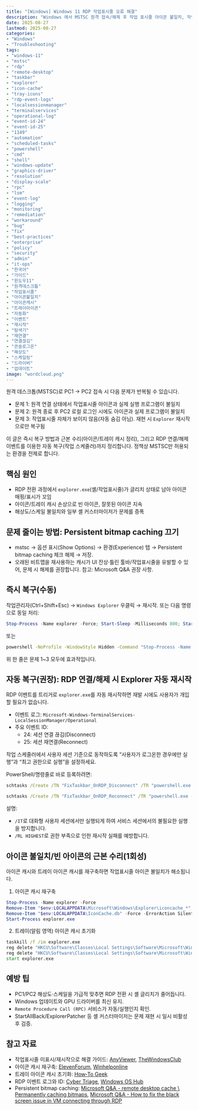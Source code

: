 ```yaml
---
title: "[Windows] Windows 11 RDP 작업표시줄 오류 해결"
description: "Windows 에서 MSTSC 원격 접속/해제 후 작업 표시줄 아이콘 불일치, 작업표시줄 미표시 문제를 즉시 복구하고, RDP 이벤트 기반 Explorer 자동 재시작으로 재발을 방지하는 안전한 자동화 가이드를 제공합니다."
date: 2025-08-27
lastmod: 2025-08-27
categories:
- "Windows"
- "Troubleshooting"
tags:
- "windows-11"
- "mstsc"
- "rdp"
- "remote-desktop"
- "taskbar"
- "explorer"
- "icon-cache"
- "tray-icons"
- "rdp-event-logs"
- "localsessionmanager"
- "terminalservices"
- "operational-log"
- "event-id-24"
- "event-id-25"
- "1149"
- "automation"
- "scheduled-tasks"
- "powershell"
- "cmd"
- "shell"
- "windows-update"
- "graphics-driver"
- "resolution"
- "display-scale"
- "rpc"
- "lsm"
- "event-log"
- "logging"
- "monitoring"
- "remediation"
- "workaround"
- "bug"
- "fix"
- "best-practices"
- "enterprise"
- "policy"
- "security"
- "admin"
- "it-ops"
- "한국어"
- "가이드"
- "윈도우11"
- "원격데스크톱"
- "작업표시줄"
- "아이콘불일치"
- "아이콘캐시"
- "트레이아이콘"
- "자동화"
- "이벤트"
- "재시작"
- "탐색기"
- "재연결"
- "연결끊김"
- "콘솔로그온"
- "해상도"
- "스케일링"
- "드라이버"
- "업데이트"
image: "wordcloud.png"
---
```


원격 데스크톱(MSTSC)로 PC1 → PC2 접속 시 다음 문제가 반복될 수 있습니다.
- 문제 1: 원격 연결 상태에서 작업표시줄 아이콘과 실제 실행 프로그램이 불일치
- 문제 2: 원격 종료 후 PC2 로컬 로그인 시에도 아이콘과 실제 프로그램이 불일치
- 문제 3: 작업표시줄 자체가 보이지 않음(자동 숨김 아님). 재현 시 `Explorer` 재시작으로만 복구됨

이 글은 즉시 복구 방법과 근본 수리(아이콘/트레이 캐시 정리), 그리고 RDP 연결/해제 이벤트를 이용한 자동 복구(작업 스케줄러)까지 정리합니다. 정책상 MSTSC만 허용되는 환경을 전제로 합니다.

## 핵심 원인
- RDP 전환 과정에서 `explorer.exe`(셸/작업표시줄)가 글리치 상태로 남아 아이콘 매핑/표시가 꼬임
- 아이콘/트레이 캐시 손상으로 빈 아이콘, 잘못된 아이콘 지속
- 해상도/스케일 불일치와 일부 셸 커스터마이저가 문제를 증폭

## 문제 줄이는 방법: Persistent bitmap caching 끄기
- mstsc → 옵션 표시(Show Options) → 환경(Experience) 탭 → Persistent bitmap caching 체크 해제 → 저장.
- 오래된 비트맵을 재사용하는 캐시가 UI 잔상·틀린 툴바/작업표시줄을 유발할 수 있어, 문제 시 해제를 권장합니다. 참고: Microsoft Q&A 권장 사항.

## 즉시 복구(수동)
작업관리자(Ctrl+Shift+Esc) → `Windows Explorer` 우클릭 → 재시작. 또는 다음 명령으로 동일 처리:

```powershell
Stop-Process -Name explorer -Force; Start-Sleep -Milliseconds 800; Start-Process explorer.exe
```

또는 

```cmd
powershell -NoProfile -WindowStyle Hidden -Command "Stop-Process -Name explorer -Force; Start-Sleep -Milliseconds 800; Start-Process explorer.exe"
```

위 한 줄은 문제 1~3 모두에 효과적입니다.

## 자동 복구(권장): RDP 연결/해제 시 Explorer 자동 재시작
RDP 이벤트를 트리거로 `explorer.exe`를 자동 재시작하면 재발 시에도 사용자가 개입할 필요가 없습니다.

- 이벤트 로그: `Microsoft-Windows-TerminalServices-LocalSessionManager/Operational`
- 주요 이벤트 ID:
  - 24: 세션 연결 끊김(Disconnect)
  - 25: 세션 재연결(Reconnect)

작업 스케줄러에서 사용자 세션 기준으로 동작하도록 “사용자가 로그온한 경우에만 실행”과 “최고 권한으로 실행”을 설정하세요.

PowerShell/명령줄로 바로 등록하려면:

```cmd
schtasks /Create /TN "FixTaskbar_OnRDP_Disconnect" /TR "powershell.exe -NoProfile -WindowStyle Hidden -Command \"Stop-Process -Name explorer -Force; Start-Sleep -Milliseconds 800; Start-Process explorer.exe\"" /SC ONEVENT /EC "Microsoft-Windows-TerminalServices-LocalSessionManager/Operational" /MO "<QueryList><Query Id='0' Path='Microsoft-Windows-TerminalServices-LocalSessionManager/Operational'><Select Path='Microsoft-Windows-TerminalServices-LocalSessionManager/Operational'>*[System[(EventID=24)]]</Select></Query></QueryList>" /IT /RL HIGHEST /F

schtasks /Create /TN "FixTaskbar_OnRDP_Reconnect" /TR "powershell.exe -NoProfile -WindowStyle Hidden -Command \"Stop-Process -Name explorer -Force; Start-Sleep -Milliseconds 800; Start-Process explorer.exe\"" /SC ONEVENT /EC "Microsoft-Windows-TerminalServices-LocalSessionManager/Operational" /MO "<QueryList><Query Id='0' Path='Microsoft-Windows-TerminalServices-LocalSessionManager/Operational'><Select Path='Microsoft-Windows-TerminalServices-LocalSessionManager/Operational'>*[System[(EventID=25)]]</Select></Query></QueryList>" /IT /RL HIGHEST /F
```

설명:
- `/IT`로 대화형 사용자 세션에서만 실행되게 하여 서비스 세션에서의 불필요한 실행을 방지합니다.
- `/RL HIGHEST`로 권한 부족으로 인한 재시작 실패를 예방합니다.

## 아이콘 불일치/빈 아이콘의 근본 수리(1회성)
아이콘 캐시와 트레이 아이콘 캐시를 재구축하면 작업표시줄 아이콘 불일치가 해소됩니다.

1) 아이콘 캐시 재구축
```powershell
Stop-Process -Name explorer -Force
Remove-Item "$env:LOCALAPPDATA\Microsoft\Windows\Explorer\iconcache_*" -Force -ErrorAction SilentlyContinue
Remove-Item "$env:LOCALAPPDATA\IconCache.db" -Force -ErrorAction SilentlyContinue
Start-Process explorer.exe
```

2) 트레이(알림 영역) 아이콘 캐시 초기화
```cmd
taskkill /f /im explorer.exe
reg delete "HKCU\Software\Classes\Local Settings\Software\Microsoft\Windows\CurrentVersion\TrayNotify" /v IconStreams /f
reg delete "HKCU\Software\Classes\Local Settings\Software\Microsoft\Windows\CurrentVersion\TrayNotify" /v PastIconsStream /f
start explorer.exe
```

## 예방 팁
- PC1/PC2 해상도·스케일을 가급적 맞추면 RDP 전환 시 셸 글리치가 줄어듭니다.
- Windows 업데이트와 GPU 드라이버를 최신 유지.
- `Remote Procedure Call (RPC)` 서비스가 자동/실행인지 확인.
- StartAllBack/ExplorerPatcher 등 셸 커스터마이저는 문제 재현 시 일시 비활성 후 검증.

## 참고 자료
- 작업표시줄 미표시/재시작으로 해결 가이드: [AnyViewer](https://www.anyviewer.com/how-to/remote-desktop-connection-cannot-see-taskbar-8657.html), [TheWindowsClub](https://www.thewindowsclub.com/taskbar-not-visible-in-remote-desktop-on-windows-10)
- 아이콘 캐시 재구축: [ElevenForum](https://www.elevenforum.com/t/rebuild-icon-cache-in-windows-11.2049/), [Winhelponline](https://www.winhelponline.com/blog/how-to-rebuild-the-icon-cache-in-windows/)
- 트레이 아이콘 캐시 초기화: [How‑To Geek](https://www.howtogeek.com/fix-hidden-taskbar-icons-windows-11/)
- RDP 이벤트 로그와 ID: [Cyber Triage](https://www.cybertriage.com/artifact/terminalservices_localsessionmanager_log/), [Windows OS Hub](https://woshub.com/rdp-connection-logs-forensics-windows/)
- Persistent bitmap caching: [Microsoft Q&A - remote desktop cache \\ Permanently caching bitmaps](https://learn.microsoft.com/en-us/answers/questions/430008/remote-desktop-cache-permanently-caching-bitmaps), [Microsoft Q&A - How to fix the black screen issue in VM connecting through RDP](https://learn.microsoft.com/en-us/answers/questions/1159876/how-to-fix-the-black-screen-issue-in-vm-connecting)


